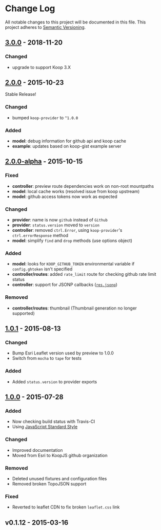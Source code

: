 # Change Log
All notable changes to this project will be documented in this file.
This project adheres to [Semantic Versioning](http://semver.org/).

## [3.0.0] - 2018-11-20
### Changed
* upgrade to support Koop 3.X

## [2.0.0] - 2015-10-23

Stable Release!

### Changed
* bumped `koop-provider` to `^1.0.0`

### Added
* **model**: debug information for github api and koop cache
* **example**: updates based on koop-gist example server

## [2.0.0-alpha] - 2015-10-15

### Fixed
* **controller**: preview route dependencies work on non-root mountpaths
* **model**: local cache works (resolved issue from koop upstream)
* **model**: github access tokens now work as expected

### Changed
* **provider**: name is now `github` instead of `Github`
* **provider**: `status.version` moved to `version`
* **controller**: removed `ctrl.Error`, using `koop-provider`'s `ctrl.errorResponse` method
* **model**: simplify `find` and `drop` methods (use options object)

### Added
* **model**: looks for `KOOP_GITHUB_TOKEN` environmental variable if `config.ghtoken` isn't specified
* **controller/routes**: added `rate_limit` route for checking github rate limit status
* **controller**: support for JSONP callbacks ([`res.jsonp`](http://expressjs.com/api.html#res.jsonp))

### Removed
* **controller/routes**: thumbnail (Thumbnail generation no longer supported)

## [1.0.1] - 2015-08-13

### Changed
* Bump Esri Leaflet version used by preview to 1.0.0
* Switch from `mocha` to `tape` for tests

### Added
* Added `status.version` to provider exports

## [1.0.0] - 2015-07-28

### Added
* Now checking build status with Travis-CI
* Using [JavaScript Standard Style](https://github.com/feross/standard)

### Changed
* Improved documentation
* Moved from Esri to KoopJS github organization

### Removed
* Deleted unused fixtures and configuration files
* Removed broken TopoJSON support

### Fixed
* Reverted to leaflet CDN to fix broken `leaflet.css` link

## v0.1.12 - 2015-03-16

[3.0.0]: https://github.com/koopjs/koop-github/compare/v2.0.0...v3.0.0
[2.0.0]: https://github.com/koopjs/koop-github/compare/v2.0.0-alpha...v2.0.0
[2.0.0-alpha]: https://github.com/koopjs/koop-github/compare/v1.0.1...v2.0.0-alpha
[1.0.1]: https://github.com/koopjs/koop-github/compare/v1.0.0...v1.0.1
[1.0.0]: https://github.com/koopjs/koop-github/compare/v0.1.12...v1.0.0
